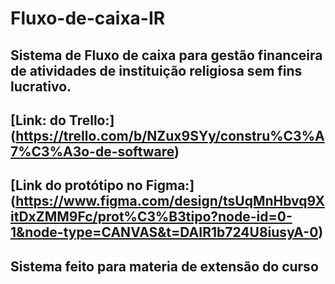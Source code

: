 # Fluxo-de-caixa-IR
## Sistema de Fluxo de caixa  para gestão financeira de atividades de instituição religiosa sem fins lucrativo.
## [Link: do Trello:] (https://trello.com/b/NZux9SYy/constru%C3%A7%C3%A3o-de-software)
## [Link do protótipo no Figma:] (https://www.figma.com/design/tsUqMnHbvq9XitDxZMM9Fc/prot%C3%B3tipo?node-id=0-1&node-type=CANVAS&t=DAIR1b724U8iusyA-0)
## Sistema feito para materia de extensão do curso
